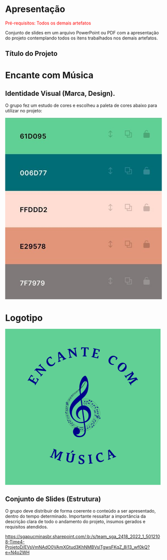 # Apresentação

<span style="color:red">Pré-requisitos: Todos os demais artefatos</span>

Conjunto de slides em um arquivo PowerPoint ou PDF com a apresentação do projeto contemplando todos os itens trabalhados nos demais artefatos.

## Título do Projeto

# Encante com Música

## Identidade Visual (Marca, Design).

O grupo fez um estudo de cores e escolheu a paleta de cores abaixo para utilizar no projeto:

<img src="img/Paleta.jpg">

# Logotipo

<img src="img/logotipo.png">

## Conjunto de Slides (Estrutura)

O grupo deve distribuir de forma coerente o conteúdo a ser apresentado, dentro do tempo determinado. Importante ressaltar a importância da descrição clara de todo o andamento do projeto, insumos gerados e requisitos atendidos.

 https://sgapucminasbr.sharepoint.com/:b:/s/team_sga_2418_2022_1_5012108-Time4-ProjetoD/EVsVmNAdO0VAmXGtud3KhNMBVslTgwsFKqZ_8i13_wf0kQ?e=N4o2WH

